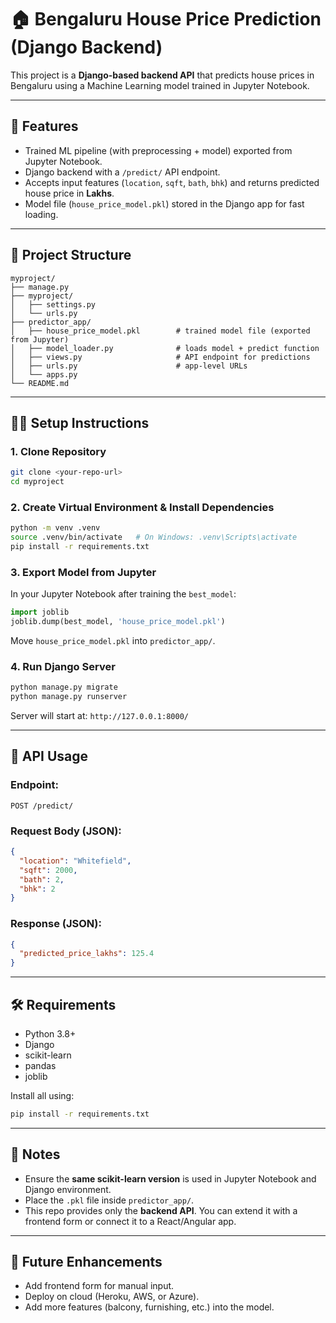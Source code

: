 # 🏠 Bengaluru House Price Prediction (Django Backend)

This project is a **Django-based backend API** that predicts house prices in Bengaluru using a Machine Learning model trained in Jupyter Notebook.

---

## 🚀 Features

* Trained ML pipeline (with preprocessing + model) exported from Jupyter Notebook.
* Django backend with a `/predict/` API endpoint.
* Accepts input features (`location`, `sqft`, `bath`, `bhk`) and returns predicted house price in **Lakhs**.
* Model file (`house_price_model.pkl`) stored in the Django app for fast loading.

---

## 📂 Project Structure

```
myproject/
├── manage.py
├── myproject/
│   ├── settings.py
│   └── urls.py
├── predictor_app/
│   ├── house_price_model.pkl        # trained model file (exported from Jupyter)
│   ├── model_loader.py              # loads model + predict function
│   ├── views.py                     # API endpoint for predictions
│   ├── urls.py                      # app-level URLs
│   └── apps.py
└── README.md
```

---

## 🧑‍💻 Setup Instructions

### 1. Clone Repository

```bash
git clone <your-repo-url>
cd myproject
```

### 2. Create Virtual Environment & Install Dependencies

```bash
python -m venv .venv
source .venv/bin/activate   # On Windows: .venv\Scripts\activate
pip install -r requirements.txt
```

### 3. Export Model from Jupyter

In your Jupyter Notebook after training the `best_model`:

```python
import joblib
joblib.dump(best_model, 'house_price_model.pkl')
```

Move `house_price_model.pkl` into `predictor_app/`.

### 4. Run Django Server

```bash
python manage.py migrate
python manage.py runserver
```

Server will start at: `http://127.0.0.1:8000/`

---

## 📡 API Usage

### Endpoint:

`POST /predict/`

### Request Body (JSON):

```json
{
  "location": "Whitefield",
  "sqft": 2000,
  "bath": 2,
  "bhk": 2
}
```

### Response (JSON):

```json
{
  "predicted_price_lakhs": 125.4
}
```

---

## 🛠 Requirements

* Python 3.8+
* Django
* scikit-learn
* pandas
* joblib

Install all using:

```bash
pip install -r requirements.txt
```

---

## 📌 Notes

* Ensure the **same scikit-learn version** is used in Jupyter Notebook and Django environment.
* Place the `.pkl` file inside `predictor_app/`.
* This repo provides only the **backend API**. You can extend it with a frontend form or connect it to a React/Angular app.

---

## 🔮 Future Enhancements

* Add frontend form for manual input.
* Deploy on cloud (Heroku, AWS, or Azure).
* Add more features (balcony, furnishing, etc.) into the model.

